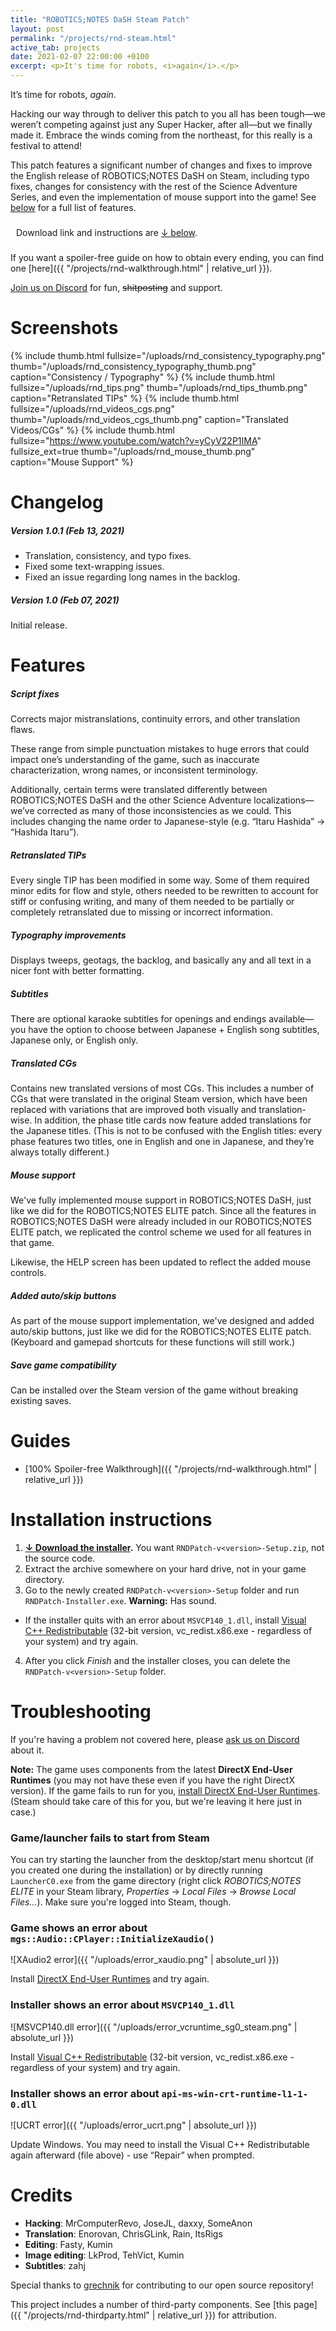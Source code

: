 ```yaml
---
title: "ROBOTICS;NOTES DaSH Steam Patch"
layout: post
permalink: "/projects/rnd-steam.html"
active_tab: projects
date: 2021-02-07 22:00:00 +0100
excerpt: <p>It's time for robots, <i>again</i>.</p>
---
```


It’s time for robots, <i>again</i>.

Hacking our way through to deliver this patch to you all has been tough—we weren’t competing against just any Super Hacker, after all—but we finally made it. Embrace the winds coming from the northeast, for this really is a festival to attend!

This patch features a significant number of changes and fixes to improve the English release of ROBOTICS;NOTES DaSH on Steam, including typo fixes, changes for consistency with the rest of the Science Adventure Series, and even the implementation of mouse support into the game! See [below](#features) for a full list of features.


<div style="border: 1px solid #fff; padding: 8px;">
Download link and instructions are <a href="#guides">↓ below</a>.
</div>

If you want a spoiler-free guide on how to obtain every ending, you can find one [here]({{ "/projects/rnd-walkthrough.html" | relative_url }}).

[Join us on Discord](https://discord.gg/rq4GGCh) for fun, ~~shitposting~~ and support.

# Screenshots

{% include thumb.html fullsize="/uploads/rnd_consistency_typography.png" thumb="/uploads/rnd_consistency_typography_thumb.png" caption="Consistency / Typography" %}
{% include thumb.html fullsize="/uploads/rnd_tips.png" thumb="/uploads/rnd_tips_thumb.png" caption="Retranslated TIPs" %}
{% include thumb.html fullsize="/uploads/rnd_videos_cgs.png" thumb="/uploads/rnd_videos_cgs_thumb.png" caption="Translated Videos/CGs" %}
{% include thumb.html fullsize="https://www.youtube.com/watch?v=yCyV22P1IMA" fullsize_ext=true thumb="/uploads/rnd_mouse_thumb.png" caption="Mouse Support" %}

# Changelog

##### Version 1.0.1 *(Feb 13, 2021)*

* Translation, consistency, and typo fixes.
* Fixed some text-wrapping issues.
* Fixed an issue regarding long names in the backlog.

##### Version 1.0 *(Feb 07, 2021)*

Initial release.

# <a name="features"></a>Features

##### Script fixes

Corrects major mistranslations, continuity errors, and other translation flaws.

These range from simple punctuation mistakes to huge errors that could impact one’s understanding of the game, such as inaccurate characterization, wrong names, or inconsistent terminology.

Additionally, certain terms were translated differently between ROBOTICS;NOTES DaSH and the other Science Adventure localizations—we’ve corrected as many of those inconsistencies as we could. This includes changing the name order to Japanese-style (e.g. “Itaru Hashida” → “Hashida Itaru”).

##### Retranslated TIPs

Every single TIP has been modified in some way. Some of them required minor edits for flow and style, others needed to be rewritten to account for stiff or confusing writing, and many of them needed to be partially or completely retranslated due to missing or incorrect information.

##### Typography improvements

Displays tweeps, geotags, the backlog, and basically any and all text in a nicer font with better formatting.

##### Subtitles

There are optional karaoke subtitles for openings and endings available—you have the option to choose between Japanese + English song subtitles, Japanese only, or English only.

##### Translated CGs

Contains new translated versions of most CGs. This includes a number of CGs that were translated in the original Steam version, which have been replaced with variations that are improved both visually and translation-wise. In addition, the phase title cards now feature added translations for the Japanese titles. (This is not to be confused with the English titles: every phase features two titles, one in English and one in Japanese, and they’re always totally different.)

##### Mouse support

We've fully implemented mouse support in ROBOTICS;NOTES DaSH, just like we did for the ROBOTICS;NOTES ELITE patch.
Since all the features in ROBOTICS;NOTES DaSH were already included in our ROBOTICS;NOTES ELITE patch, we replicated the control scheme we used for all features in that game.

Likewise, the HELP screen has been updated to reflect the added mouse controls.

##### Added auto/skip buttons

As part of the mouse support implementation, we've designed and added auto/skip buttons, just like we did for the ROBOTICS;NOTES ELITE patch. (Keyboard and gamepad shortcuts for these functions will still work.)

##### Save game compatibility

Can be installed over the Steam version of the game without breaking existing saves.

# <a name="guides"></a>Guides

* [100% Spoiler-free Walkthrough]({{ "/projects/rnd-walkthrough.html" | relative_url }})

# Installation instructions

1. **[↓ Download the installer](https://github.com/CommitteeOfZero/rnd-patch/releases).** You want `RNDPatch-v<version>-Setup.zip`, not the source code.
2. Extract the archive somewhere on your hard drive, not in your game directory.
3. Go to the newly created `RNDPatch-v<version>-Setup` folder and run `RNDPatch-Installer.exe`. **Warning:** Has sound.
  * If the installer quits with an error about `MSVCP140_1.dll`, install [Visual C++ Redistributable](https://aka.ms/vs/16/release/vc_redist.x86.exe) (32-bit version, vc_redist.x86.exe - regardless of your system) and try again.
4. After you click *Finish* and the installer closes, you can delete the `RNDPatch-v<version>-Setup` folder.

# Troubleshooting

If you're having a problem not covered here, please [ask us on Discord](https://discord.gg/rq4GGCh) about it.

**Note:** The game uses components from the latest **DirectX End-User Runtimes** (you may not have these even if you have the right DirectX version). If the game fails to run for you, [install DirectX End-User Runtimes](https://www.microsoft.com/en-us/download/details.aspx?id=35). (Steam should take care of this for you, but we're leaving it here just in case.)

### Game/launcher fails to start from Steam

You can try starting the launcher from the desktop/start menu shortcut (if you created one during the installation) or by directly running `LauncherC0.exe` from the game directory (right click *ROBOTICS;NOTES ELITE* in your Steam library, *Properties* → *Local Files* → *Browse Local Files...*). Make sure you're logged into Steam, though.

### Game shows an error about `mgs::Audio::CPlayer::InitializeXaudio()`

![XAudio2 error]({{ "/uploads/error_xaudio.png" | absolute_url }})

Install [DirectX End-User Runtimes](https://www.microsoft.com/en-us/download/details.aspx?id=35) and try again.

### Installer shows an error about `MSVCP140_1.dll`

![MSVCP140.dll error]({{ "/uploads/error_vcruntime_sg0_steam.png" | absolute_url }})

Install [Visual C++ Redistributable](https://aka.ms/vs/16/release/vc_redist.x86.exe) (32-bit version, vc_redist.x86.exe - regardless of your system) and try again.

### Installer shows an error about `api-ms-win-crt-runtime-l1-1-0.dll`

![UCRT error]({{ "/uploads/error_ucrt.png" | absolute_url }})

Update Windows. You may need to install the Visual C++ Redistributable again afterward (file above) - use “Repair” when prompted.

# Credits

* **Hacking**: MrComputerRevo, JoseJL, daxxy, SomeAnon
* **Translation**: Enorovan, ChrisGLink, Rain, ItsRigs
* **Editing**: Fasty, Kumin
* **Image editing**: LkProd, TehVict, Kumin
* **Subtitles**: zahj

Special thanks to [grechnik](https://github.com/grechnik) for contributing to our open source repository!

This project includes a number of third-party components. See [this page]({{ "/projects/rnd-thirdparty.html" | relative_url }}) for attribution.
